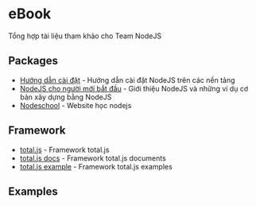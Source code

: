 # eBook
Tổng hợp tài liệu tham khảo cho Team NodeJS

## Packages
- [Hướng dẫn cài đặt](https://nodejs.org/en/download/package-manager/) - Hướng dẫn cài đặt NodeJS trên các nền tảng
- [NodeJS cho người mới bắt đầu](http://www.nodebeginner.org/index-vi.html) - Giới thiệu NodeJS và những ví dụ cơ bản xây dựng bằng NodeJS
- [Nodeschool](http://nodeschool.io/vi/index.html) - Website học nodejs 

## Framework
- [total.js](https://www.totaljs.com/) - Framework total.js
- [total.js docs](http://docs.totaljs.com/) - Framework total.js documents
- [total.js example](https://github.com/NodeCedu/examples) - Framework total.js examples

## Examples